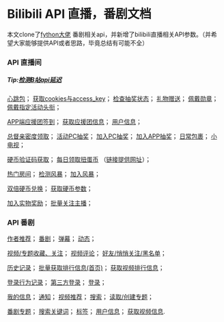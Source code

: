 # Bilibili API 直播，番剧文档
本文clone了[fython大佬](https://github.com/fython/BilibiliAPIDocs)
番剧相关api，并新增了bilibili直播相关API参数。（并希望大家能够提供API或者思路，毕竟总结有可能不全）
### API 直播间

##### Tip:[检测B站api延迟](./Host.md)

[心跳包](./API.heartbeat.md)；
[获取cookies与access_key](./API.Login.md)；
[检查抽奖状态](./API.Room_entry_action.md)；
[礼物赠送](./API.Bag_send.md)；
[佩戴勋章](./API.WearFansMedal.md)；
[佩戴指定活动头衔](./API.WearTitle.md)；

[APP端应援团签到](./API.Link_setting.md)；
[获取应援团信息](./API.Link_group.md)；
[用户信息](./API.getUserInfo.md)；

[总督亲密度领取](./API.Search.md)；
[活动PC抽奖](./API.Raffle.md)；
[加入PC抽奖](./API.Raffle_join.md)；
[加入APP抽奖](./API.YunYing.md)；
[日常包裹](./API.receive_daily_bag.md)；
[小电视](./API.smalltv.md)；

[硬币验证码获取](./API.sliver.md)；
[每日领取扭蛋币](./API.Leafking.md)
（[链接提供网址](https://github.com/lzghzr/bilive_client/issues/60)）；

[热门房间](./API.liveList.md)；
[检测风暴](./API.storm.md)；
[加入风暴](./API.storm_join.md)；

[双倍硬币兑换](./API.coin.md)；
[获取硬币参数](./API.getStatus.md)；

[加入实物奖励](./API.box_getStatus.md)；
[批量关注主播](./API.attention.md)；
### API 番剧
[作者推荐](./API.author_recommend.md)；
[番剧](./API.bangumi.md)；
[弹幕](./API.comment.md)；
[动态](./API.dynamic.md)；

[视频/专题收藏、关注](./API.favourite.md)；
[视频评论](./API.feedback.md)；
[好友/悄悄关注/黑名单](./API.friend.md)；

[历史记录](./API.history.md)；
[批量获取排行信息(首页)](./API.index.md)；
[获取视频排行信息](./API.list.md)；

[登录行为记录](./API.log.md)；
[第三方登录](./API.login.3rd.md)；
[登录](./API.login.md)；

[我的信息](./API.myinfo.md)；
[通知](./API.notify.md)；
[视频推荐](./API.recommend.md)；
[搜索](./API.search.md)；
[读取/创建专题](./API.sp.md)；

[番剧专题](./API.spview.md)；
[搜索关键词](./API.suggest.md)；
[标签](./API.tags.md)；
[用户信息](./API.userinfo.md)；
[获取视频信息](./API.view.md).
